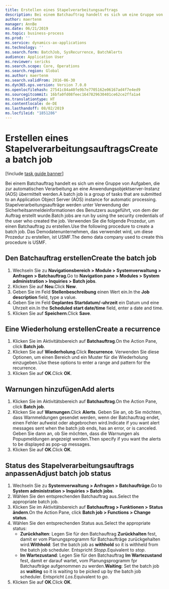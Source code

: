 ```yaml
---
title: Erstellen eines Stapelverarbeitungsauftrags
description: Bei einem Batchauftrag handelt es sich um eine Gruppe von Aufgaben, die zur automatischen Verarbeitung an eine Anwendungsobjektserver-Instanz (AOS) übermittelt werden.
author: maertenm
manager: AnnBe
ms.date: 06/21/2019
ms.topic: business-process
ms.prod: ''
ms.service: dynamics-ax-applications
ms.technology: ''
ms.search.form: BatchJob, SysRecurrence, BatchAlerts
audience: Application User
ms.reviewer: sericks
ms.search.scope: Core, Operations
ms.search.region: Global
ms.author: maertenm
ms.search.validFrom: 2016-06-30
ms.dyn365.ops.version: Version 7.0.0
ms.openlocfilehash: 27541c84a40fe9b7e7705162e06167ad4f7e4ed9
ms.sourcegitcommit: 16bfa0fd08feec1647829630401ce62ce2ffa1a4
ms.translationtype: HT
ms.contentlocale: de-DE
ms.lasthandoff: 08/02/2019
ms.locfileid: "1851286"
---
```

# <a name="create-a-batch-job"></a><span data-ttu-id="82024-103">Erstellen eines Stapelverarbeitungsauftrags</span><span class="sxs-lookup"><span data-stu-id="82024-103">Create a batch job</span></span>

[!include [task guide banner](../../includes/task-guide-banner.md)]

<span data-ttu-id="82024-104">Bei einem Batchauftrag handelt es sich um eine Gruppe von Aufgaben, die zur automatischen Verarbeitung an eine Anwendungsobjektserver-Instanz (AOS) übermittelt werden.</span><span class="sxs-lookup"><span data-stu-id="82024-104">A batch job is a group of tasks that are submitted to an Application Object Server (AOS) instance for automatic processing.</span></span> <span data-ttu-id="82024-105">Stapelverarbeitungsaufträge werden unter Verwendung der Sicherheitsanmeldeinformationen des Benutzers ausgeführt, von dem der Auftrag erstellt wurde.</span><span class="sxs-lookup"><span data-stu-id="82024-105">Batch jobs are run by using the security credentials of the user who created the job.</span></span> <span data-ttu-id="82024-106">Verwenden Sie die folgende Prozedur, um einen Batchauftrag zu erstellen.</span><span class="sxs-lookup"><span data-stu-id="82024-106">Use the following procedure to create a batch job.</span></span> <span data-ttu-id="82024-107">Das Demodatenunternehmen, das verwendet wird, um diese Prozedur zu erstellen, ist USMF.</span><span class="sxs-lookup"><span data-stu-id="82024-107">The demo data company used to create this procedure is USMF.</span></span>


## <a name="create-the-batch-job"></a><span data-ttu-id="82024-108">Den Batchauftrag erstellen</span><span class="sxs-lookup"><span data-stu-id="82024-108">Create the batch job</span></span>
1. <span data-ttu-id="82024-109">Wechseln Sie zu **Navigationsbereich > Module > Systemverwaltung > Anfragen > Batchauftrag**.</span><span class="sxs-lookup"><span data-stu-id="82024-109">Go to **Navigation pane > Modules > System administration > Inquiries > Batch jobs**.</span></span>
2. <span data-ttu-id="82024-110">Klicken Sie auf **Neu**.</span><span class="sxs-lookup"><span data-stu-id="82024-110">Click **New**.</span></span>
3. <span data-ttu-id="82024-111">Geben Sie im Feld **Stellenbeschreibung** einen Wert ein.</span><span class="sxs-lookup"><span data-stu-id="82024-111">In the **Job description** field, type a value.</span></span>
4. <span data-ttu-id="82024-112">Geben Sie im Feld **Geplantes Startdatum/-uhrzeit** ein Datum und eine Uhrzeit ein.</span><span class="sxs-lookup"><span data-stu-id="82024-112">In the **Scheduled start date/time** field, enter a date and time.</span></span>
5. <span data-ttu-id="82024-113">Klicken Sie auf **Speichern**.</span><span class="sxs-lookup"><span data-stu-id="82024-113">Click **Save**.</span></span>

## <a name="create-a-recurrence"></a><span data-ttu-id="82024-114">Eine Wiederholung erstellen</span><span class="sxs-lookup"><span data-stu-id="82024-114">Create a recurrence</span></span>
1. <span data-ttu-id="82024-115">Klicken Sie im Aktivitätsbereich auf **Batchauftrag**.</span><span class="sxs-lookup"><span data-stu-id="82024-115">On the Action Pane, click **Batch job**.</span></span>
2. <span data-ttu-id="82024-116">Klicken Sie auf **Wiederholung**.</span><span class="sxs-lookup"><span data-stu-id="82024-116">Click **Recurrence**.</span></span> <span data-ttu-id="82024-117">Verwenden Sie diese Optionen, um einen Bereich und ein Muster für die Wiederholung einzugeben.</span><span class="sxs-lookup"><span data-stu-id="82024-117">Use these options to enter a range and pattern for the recurrence.</span></span>  
3. <span data-ttu-id="82024-118">Klicken Sie auf **OK**.</span><span class="sxs-lookup"><span data-stu-id="82024-118">Click **OK**.</span></span>

## <a name="add-alerts"></a><span data-ttu-id="82024-119">Warnungen hinzufügen</span><span class="sxs-lookup"><span data-stu-id="82024-119">Add alerts</span></span>
1. <span data-ttu-id="82024-120">Klicken Sie im Aktivitätsbereich auf **Batchauftrag**.</span><span class="sxs-lookup"><span data-stu-id="82024-120">On the Action Pane, click **Batch job**.</span></span>
2. <span data-ttu-id="82024-121">Klicken Sie auf **Warnungen**.</span><span class="sxs-lookup"><span data-stu-id="82024-121">Click **Alerts**.</span></span> <span data-ttu-id="82024-122">Geben Sie an, ob Sie möchten, dass Warnmeldungen gesendet werden, wenn der Batchauftrag endet, einen Fehler aufweist oder abgebrochen wird.</span><span class="sxs-lookup"><span data-stu-id="82024-122">Indicate if you want alert messages sent when the batch job ends, has an error, or is canceled.</span></span> <span data-ttu-id="82024-123">Geben Sie dann an, ob Sie möchten, dass die Warnungen als Popupmeldungen angezeigt werden.</span><span class="sxs-lookup"><span data-stu-id="82024-123">Then specify if you want the alerts to be displayed as pop-up messages.</span></span>   
3. <span data-ttu-id="82024-124">Klicken Sie auf **OK**.</span><span class="sxs-lookup"><span data-stu-id="82024-124">Click **OK**.</span></span>

## <a name="adjust-batch-job-status"></a><span data-ttu-id="82024-125">Status des Stapelverarbeitungsauftrags anpassen</span><span class="sxs-lookup"><span data-stu-id="82024-125">Adjust batch job status</span></span>
1. <span data-ttu-id="82024-126">Wechseln Sie zu **Systemverwaltung > Anfragen > Batchaufträge**.</span><span class="sxs-lookup"><span data-stu-id="82024-126">Go to **System administration > Inquiries > Batch jobs**.</span></span>
2. <span data-ttu-id="82024-127">Wählen Sie den entsprechenden Batchauftrag aus.</span><span class="sxs-lookup"><span data-stu-id="82024-127">Select the appropriate batch job.</span></span>
3. <span data-ttu-id="82024-128">Klicken Sie im Aktivitätsbereich auf **Batchauftrag > Funktionen > Status ändern**.</span><span class="sxs-lookup"><span data-stu-id="82024-128">On the Action Pane, click **Batch job > Functions > Change status**.</span></span>
4. <span data-ttu-id="82024-129">Wählen Sie den entsprechenden Status aus.</span><span class="sxs-lookup"><span data-stu-id="82024-129">Select the appropriate status:</span></span>
    - <span data-ttu-id="82024-130">**Zurückhalten**: Legen Sie für den Batchauftrag **Zurückhalten** fest, damit er vom Planungsprogramm für Batchaufträge zurückgehalten wird.</span><span class="sxs-lookup"><span data-stu-id="82024-130">**Withhold**: Set the batch job as **withhold** so it is withheld from the batch job scheduler.</span></span> <span data-ttu-id="82024-131">Entspricht *Stopp*.</span><span class="sxs-lookup"><span data-stu-id="82024-131">Equivalent to *stop*.</span></span>
    - <span data-ttu-id="82024-132">**Im Wartezustand**: Legen Sie für den Batchauftrag **Im Wartezustand** fest, damit er darauf wartet, vom Planungsprogramm fpr Batchaufträge aufgenommen zu werden.</span><span class="sxs-lookup"><span data-stu-id="82024-132">**Waiting**: Set the batch job as **waiting** so it is waiting to be picked up by the batch job scheduler.</span></span> <span data-ttu-id="82024-133">Entspricht *Los*.</span><span class="sxs-lookup"><span data-stu-id="82024-133">Equivalent to *go*.</span></span>
5. <span data-ttu-id="82024-134">Klicken Sie auf **OK**.</span><span class="sxs-lookup"><span data-stu-id="82024-134">Click **OK**.</span></span>
